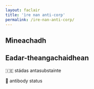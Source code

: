 ```yaml
---
layout: faclair
title: 'ìre nan anti-corp'
permalink: /ire-nan-anti-corp/
---
```


## Mìneachadh

## Eadar-theangachaidhean

&#x1f1ee;&#x1f1ea; stádas antasubstainte

&#x1f3f4;&#xe0067;&#xe0062;&#xe0065;&#xe006e;&#xe0067;&#xe007f; antibody status